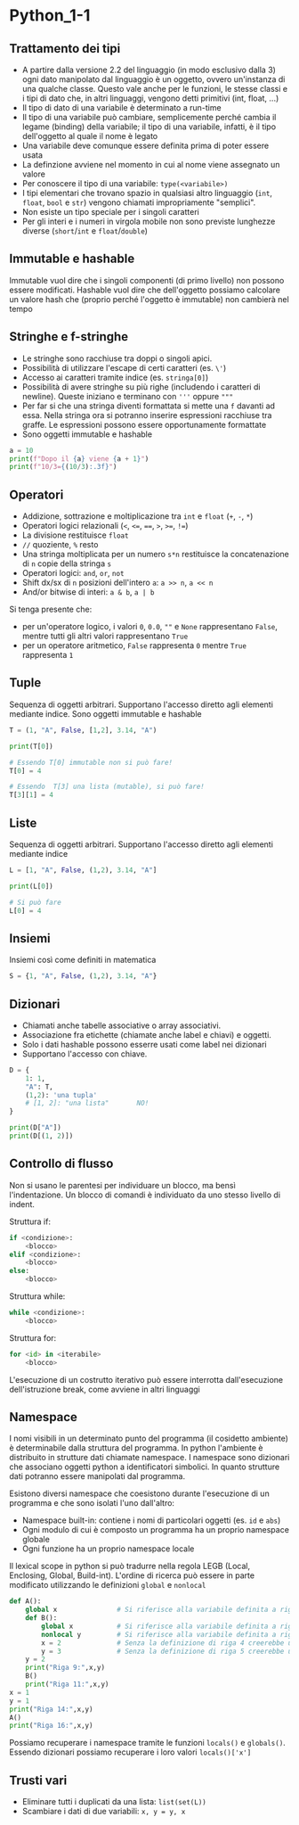 # Python_1-1

## Trattamento dei tipi
- A partire dalla versione 2.2 del linguaggio (in modo esclusivo dalla 3) ogni dato manipolato dal linguaggio è un oggetto, ovvero un'instanza di una qualche classe. Questo vale anche per le funzioni, le stesse classi e i tipi di dato che, in altri linguaggi, vengono detti primitivi (int, float, ...)
- Il tipo di dato di una variabile è determinato a run-time
- Il tipo di una variabile può cambiare, semplicemente perché cambia il legame (binding) della variabile; il tipo di una variabile, infatti, è il tipo dell'oggetto al quale il nome è legato
- Una variabile deve comunque essere definita prima di poter essere usata
- La definzione avviene nel momento in cui al nome viene assegnato un valore
- Per conoscere il tipo di una variabile: `type(<variabile>)`
- I tipi elementari che trovano spazio in qualsiasi altro linguaggio (`int`, `float`, `bool` e `str`) vengono chiamati impropriamente "semplici".
- Non esiste un tipo speciale per i singoli caratteri
- Per gli interi e i numeri in virgola mobile non sono previste lunghezze diverse (`short`/`int` e `float`/`double`)

## Immutable e hashable
Immutable vuol dire che i singoli componenti (di primo livello) non possono essere modificati. Hashable vuol dire che dell'oggetto possiamo calcolare un valore hash che (proprio perché l'oggetto è immutable) non cambierà nel tempo

## Stringhe e f-stringhe
- Le stringhe sono racchiuse tra doppi o singoli apici. 
- Possibilità di utilizzare l'escape di certi caratteri (es. `\'`)
- Accesso ai caratteri tramite indice (es. `stringa[0]`)
- Possibilità di avere stringhe su più righe (includendo i caratteri di newline). Queste iniziano e terminano con `'''` oppure `"""`
- Per far si che una stringa diventi formattata si mette una `f` davanti ad essa. Nella stringa ora si potranno inserire espressioni racchiuse tra graffe. Le espressioni possono essere opportunamente formattate
- Sono oggetti immutable e hashable

```py
a = 10
print(f"Dopo il {a} viene {a + 1}")
print(f"10/3={(10/3):.3f}")
```

## Operatori
- Addizione, sottrazione e moltiplicazione tra `int` e `float` (`+`, `-`, `*`)
- Operatori logici relazionali (`<`, `<=`, `==`, `>`, `>=`, `!=`)
- La divisione restituisce `float`
- `//` quoziente, `%` resto
- Una stringa moltiplicata per un numero `s*n` restituisce la concatenazione di `n` copie della stringa `s`
- Operatori logici: `and`, `or`, `not`
- Shift dx/sx di `n` posizioni dell'intero `a`: `a >> n`, `a << n` 
- And/or bitwise di interi: `a & b`, `a | b`

Si tenga presente che:
- per un'operatore logico, i valori `0`, `0.0`, `""` e `None` rappresentano `False`, mentre tutti gli altri valori rappresentano `True`
- per un operatore aritmetico, `False` rappresenta `0` mentre `True` rappresenta `1`

## Tuple
Sequenza di oggetti arbitrari. Supportano l'accesso diretto agli elementi mediante indice. Sono oggetti immutable e hashable
```py
T = (1, "A", False, [1,2], 3.14, "A")

print(T[0])

# Essendo T[0] immutable non si può fare!
T[0] = 4

# Essendo  T[3] una lista (mutable), si può fare!
T[3][1] = 4
```

## Liste
Sequenza di oggetti arbitrari. Supportano l'accesso diretto agli elementi mediante indice
```py
L = [1, "A", False, (1,2), 3.14, "A"]

print(L[0])

# Si può fare
L[0] = 4
```

## Insiemi
Insiemi così come definiti in matematica
```py
S = {1, "A", False, (1,2), 3.14, "A"}
```

## Dizionari
- Chiamati anche tabelle associative o array associativi. 
- Associazione fra etichette (chiamate anche label e chiavi) e oggetti. 
- Solo i dati hashable possono esserre usati come label nei dizionari
- Supportano l'accesso con chiave.

```py
D = {
    1: 1,
    "A": T,
    (1,2): 'una tupla'
    # [1, 2]: "una lista"       NO!
}

print(D["A"])
print(D[(1, 2)])
```

## Controllo di flusso
Non si usano le parentesi per individuare un blocco, ma bensì l'indentazione. Un blocco di comandi è individuato da uno stesso livello di indent.

Struttura if:
```py
if <condizione>:
    <blocco>
elif <condizione>:
    <blocco>
else:
    <blocco>
```

Struttura while:
```py
while <condizione>:
    <blocco>
```

Struttura for:
```py
for <id> in <iterabile>
    <blocco>
```

L'esecuzione di un costrutto iterativo può essere interrotta dall'esecuzione dell'istruzione break, come avviene in altri linguaggi

## Namespace 
I nomi visibili in un determinato punto del programma (il cosidetto ambiente) è determinabile dalla struttura del programma. In python l'ambiente è distribuito in strutture dati chiamate namespace. I namespace sono dizionari che associano oggetti python a identificatori simbolici. In quanto strutture dati potranno essere manipolati dal programma.

Esistono diversi namespace che coesistono durante l'esecuzione di un programma e che sono isolati l'uno dall'altro:
- Namespace built-in: contiene i nomi di particolari oggetti (es. `id` e `abs`)
- Ogni modulo di cui è composto un programma ha un proprio namespace globale
- Ogni funzione ha un proprio namespace locale

Il lexical scope in python si può tradurre nella regola LEGB (Local, Enclosing, Global, Build-int). L'ordine di ricerca può essere in parte modificato utilizzando le definizioni `global` e `nonlocal`

```py
def A():
    global x               # Si riferisce alla variabile definita a riga 12
    def B():
        global x           # Si riferisce alla variabile definita a riga 12
        nonlocal y         # Si riferisce alla variabile definita a riga 8
        x = 2              # Senza la definizione di riga 4 creerebbe una nuova variabile
        y = 3              # Senza la definizione di riga 5 creerebbe una nuova variabile
    y = 2
    print("Riga 9:",x,y)
    B()
    print("Riga 11:",x,y)
x = 1
y = 1
print("Riga 14:",x,y)
A()
print("Riga 16:",x,y)
```

Possiamo recuperare i namespace tramite le funzioni `locals()` e `globals()`. Essendo dizionari possiamo recuperare i loro valori `locals()['x']`

## Trusti vari
- Eliminare tutti i duplicati da una lista: `list(set(L))`
- Scambiare i dati di due variabili: `x, y = y, x`